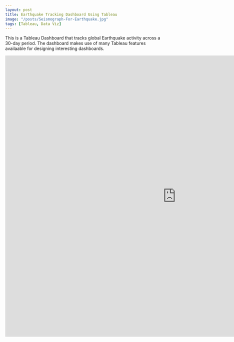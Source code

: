 ```yaml
---
layout: post
title: Earthquake Tracking Dashboard Using Tableau
image: "/posts/Seismograph-For-Earthquake.jpg"
tags: [Tableau, Data Viz]
---
```

This is a Tableau Dashboard that tracks global Earthquake activity across a 30-day period.  The dashboard makes use of many Tableau features availaable for designing interesting dashboards.
<iframe seamless frameborder="0" src="https://public.tableau.com/views/Earthquake-dashboard_17547000591710/EarthquakeTracker" width = '1090' height = '900'></iframe
